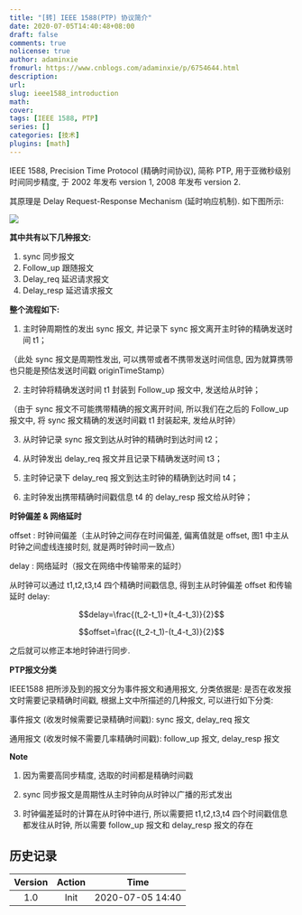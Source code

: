 ```yaml
---
title: "[转] IEEE 1588(PTP) 协议简介"
date: 2020-07-05T14:40:48+08:00
draft: false
comments: true
nolicense: true
author: adaminxie
fromurl: https://www.cnblogs.com/adaminxie/p/6754644.html
description: 
url:
slug: ieee1588_introduction
math: 
cover:
tags: [IEEE 1588, PTP]
series: []
categories: [技术]
plugins: [math]
---
```


IEEE 1588, Precision Time Protocol (精确时间协议), 简称 PTP, 用于亚微秒级别时间同步精度, 于 2002 年发布 version 1, 2008 年发布 version 2.

其原理是 Delay Request-Response Mechanism (延时响应机制). 如下图所示: 

![](../img/2020/07/05144847.png)

**其中共有以下几种报文:**

1. sync 同步报文
2. Follow_up 跟随报文
3. Delay_req 延迟请求报文
4. Delay_resp 延迟请求报文

**整个流程如下:**

1. 主时钟周期性的发出 sync 报文, 并记录下 sync 报文离开主时钟的精确发送时间 t1；

（此处 sync 报文是周期性发出, 可以携带或者不携带发送时间信息, 因为就算携带也只能是预估发送时间戳 originTimeStamp）

2. 主时钟将精确发送时间 t1 封装到 Follow_up 报文中, 发送给从时钟；

（由于 sync 报文不可能携带精确的报文离开时间, 所以我们在之后的 Follow_up 报文中, 将 sync 报文精确的发送时间戳  t1 封装起来, 发给从时钟）

3. 从时钟记录 sync 报文到达从时钟的精确时到达时间 t2；

4. 从时钟发出 delay_req 报文并且记录下精确发送时间 t3；

5. 主时钟记录下 delay_req 报文到达主时钟的精确到达时间 t4；

6. 主时钟发出携带精确时间戳信息 t4 的 delay_resp 报文给从时钟；

**时钟偏差 & 网络延时**

offset : 时钟间偏差（主从时钟之间存在时间偏差, 偏离值就是 offset, 图1 中主从时钟之间虚线连接时刻, 就是两时钟时间一致点）

delay : 网络延时（报文在网络中传输带来的延时）

从时钟可以通过 t1,t2,t3,t4 四个精确时间戳信息, 得到主从时钟偏差 offset 和传输延时 delay:

$$delay=\frac{(t_2-t_1)+(t_4-t_3)}{2}$$

$$offset=\frac{(t_2-t_1)-(t_4-t_3)}{2}$$

之后就可以修正本地时钟进行同步.

**PTP报文分类**

IEEE1588 把所涉及到的报文分为事件报文和通用报文, 分类依据是: 是否在收发报文时需要记录精确时间戳, 根据上文中所描述的几种报文, 可以进行如下分类: 

事件报文 (收发时候需要记录精确时间戳): sync 报文, delay_req 报文

通用报文 (收发时候不需要几率精确时间戳): follow_up 报文, delay_resp 报文

 

**Note**

1. 因为需要高同步精度, 选取的时间都是精确时间戳

2. sync 同步报文是周期性从主时钟向从时钟以广播的形式发出

3. 时钟偏差延时的计算在从时钟中进行, 所以需要把 t1,t2,t3,t4 四个时间戳信息都发往从时钟, 所以需要  follow_up 报文和  delay_resp 报文的存在

## 历史记录

|Version| Action|Time|
|:-------:|:--------:|:-----------:|
|1.0|Init|2020-07-05 14:40|